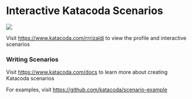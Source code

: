# Interactive Katacoda Scenarios

[![](http://shields.katacoda.com/katacoda/rrrizaldi/count.svg)](https://www.katacoda.com/rrrizaldi "Get your profile on Katacoda.com")

Visit https://www.katacoda.com/rrrizaldi to view the profile and interactive scenarios

### Writing Scenarios
Visit https://www.katacoda.com/docs to learn more about creating Katacoda scenarios

For examples, visit https://github.com/katacoda/scenario-example
